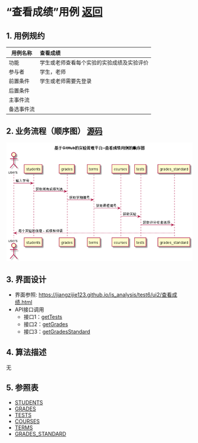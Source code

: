 <!-- markdownlint-disable MD033-->
<!-- 禁止MD033类型的警告 https://www.npmjs.com/package/markdownlint -->

# “查看成绩”用例 [返回](../README.md)
## 1. 用例规约

|用例名称|查看成绩|
|-------|:-------------|
|功能|学生或老师查看每个实验的实验成绩及实验评价|
|参与者|学生，老师|
|前置条件|学生或老师需要先登录|
|后置条件| |
|主事件流| |
|备选事件流| |

## 2. 业务流程（顺序图） [源码](../src/查看成绩.puml)
![查看成绩](../查看成绩.png) 

## 3. 界面设计
- 界面参照: https://jiangzijie123.github.io/is_analysis/test6/ui2/查看成绩.html
- API接口调用
    - 接口1：[getTests](../impl/getTests.md) 
    - 接口2：[getGrades](../impl/getGrades.md) 
    - 接口3：[getGradesStandard](../impl/getGradesStandard.md) 

## 4. 算法描述
 无
    
## 5. 参照表
- [STUDENTS](../数据库设计.md/#STUDENTS)
- [GRADES](../数据库设计.md/#GRADES)
- [TESTS](../数据库设计.md/#TESTS)
- [COURSES](../数据库设计.md/#COURSES)
- [TERMS](../数据库设计.md/#TERMS)
- [GRADES_STANDARD](../数据库设计.md/#GRADES_STANDARD)
